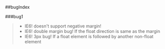 ##bugIndex

###bug1
> * IE6! doesn't support negative margin!
> * IE6! double margin bug! If the float direction is same as the margin
> * IE6! 3px bug! If a float element is followed by another non-float element